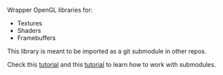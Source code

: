 Wrapper OpenGL libraries for:
- Textures
- Shaders
- Framebuffers

This library is meant to be imported as a git submodule in other repos.

Check this [tutorial][submodule-tutorial1] and this [tutorial][submodule-tutorial2] to learn how to work with submodules.

[submodule-tutorial1]: https://gist.github.com/gitaarik/8735255
[submodule-tutorial2]: https://git-scm.com/book/en/v2/Git-Tools-Submodules
